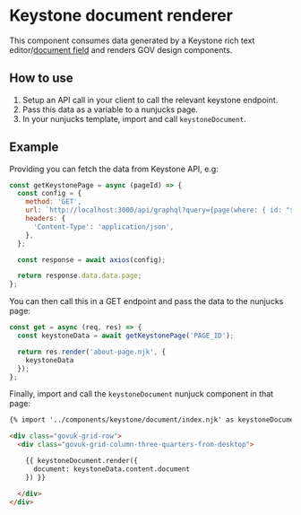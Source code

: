 # Keystone document renderer

This component consumes data generated by a Keystone rich text editor/[document field](https://keystonejs.com/docs/guides/document-fields) and renders GOV design components.

## How to use

1) Setup an API call in your client to call the relevant keystone endpoint.
2) Pass this data as a variable to a nunjucks page.
3) In your nunjucks template, import and call `keystoneDocument`.

## Example

Providing you can fetch the data from Keystone API, e.g:

```js
const getKeystonePage = async (pageId) => {
  const config = {
    method: 'GET',
    url: `http://localhost:3000/api/graphql?query={page(where: { id: "${pageId}" }) {heading, content {document}}}`,
    headers: {
      'Content-Type': 'application/json',
    },
  };

  const response = await axios(config);

  return response.data.data.page;
};
```

You can then call this in a GET endpoint and pass the data to the nunjucks page:

```js
const get = async (req, res) => {
  const keystoneData = await getKeystonePage('PAGE_ID');

  return res.render('about-page.njk', {
    keystoneData
  });
};
```

Finally, import and call the `keystoneDocument` nunjuck component in that page:

```html
{% import '../components/keystone/document/index.njk' as keystoneDocument %}

<div class="govuk-grid-row">
  <div class="govuk-grid-column-three-quarters-from-desktop">

    {{ keystoneDocument.render({
      document: keystoneData.content.document
    }) }}

  </div>
</div>
```

